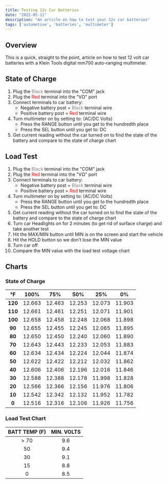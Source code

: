 ```yaml
---
title: Testing 12v Car Batteries
date: "2022-05-11"
description: "An article on how to test your 12v car batteries"
tags: ['automotive', 'batteries', 'multimeter']
---
```


## Overview

This is a quick, straight to the point, article on how to test 12 volt car batteries with a Klein Tools digital mm700 auto-ranging multimeter.

## State of Charge

1. Plug the <font color="gray">Black</font> terminal into the "COM" jack
2. Plug the <font color="red">Red</font> terminal into the "VΩ" port
3. Connect terminals to car battery:
   - Negative battery post = <font color="gray">Black</font> terminal wire
   - Positive battery post = <font color="red">Red</font> terminal wire
4. Turn multimeter on by setting to: (AC/DC Volts)
   - Press the RANGE button until you get to the hundredth place
   - Press the SEL button until you get to: DC
5. Get current reading without the car turned on to find the state of the battery and compare to the state of charge chart

## Load Test

1. Plug the <font color="gray">Black</font> terminal into the "COM" jack
2. Plug the <font color="red">Red</font> terminal into the "VΩ" port
3. Connect terminals to car battery:
   - Negative battery post = <font color="gray">Black</font> terminal wire
   - Positive battery post = <font color="red">Red</font> terminal wire
4. Turn multimeter on by setting to: (AC/DC Volts)
   - Press the RANGE button until you get to the hundredth place
   - Press the SEL button until you get to: DC
5. Get current reading without the car turned on to find the state of the battery and compare to the state of charge chart
6. Turn car Headlights on for 2 minutes (to get rid of surface charge) and take another test
7. Hit the MAX/MIN button until MIN is on the screen and start the vehicle
8. Hit the HOLD button so we don’t lose the MIN value
9. Turn car off
10. Compare the MIN value with the load test voltage chart

## Charts

### State of Charge

|  **°F** | **100%** | **75%** | **50%** | **25%** | **0%** |
|:-------:|:--------:|:-------:|:-------:|:-------:|:------:|
| **120** | 12.663   | 12.463  | 12.253  | 12.073  | 11.903 |
| **110** | 12.661   | 12.461  | 12.251  | 12.071  | 11.901 |
| **100** | 12.658   | 12.458  | 12.248  | 12.068  | 11.898 |
| **90**  | 12.655   | 12.455  | 12.245  | 12.065  | 11.895 |
| **80**  | 12.650   | 12.450  | 12.240  | 12.060  | 11.890 |
| **70**  | 12.643   | 12.443  | 12.233  | 12.053  | 11.883 |
| **60**  | 12.634   | 12.434  | 12.224  | 12.044  | 11.874 |
| **50**  | 12.622   | 12.422  | 12.212  | 12.032  | 11.862 |
| **40**  | 12.606   | 12.406  | 12.196  | 12.016  | 11.846 |
| **30**  | 12.588   | 12.388  | 12.178  | 11.998  | 11.828 |
| **20**  | 12.566   | 12.366  | 12.156  | 11.976  | 11.806 |
| **10**  | 12.542   | 12.342  | 12.132  | 11.952  | 11.782 |
| **0**   | 12.516   | 12.316  | 12.106  | 11.926  | 11.756 |

### Load Test Chart

| **BATT TEMP (F)**   | **MIN. VOLTS** |
|:-------------------:|:--------------:|
| > 70                | 9.6            |
| 50                  | 9.4            |
| 30                  | 9.1            |
| 15                  | 8.8            |
| 0                   | 8.5            |
